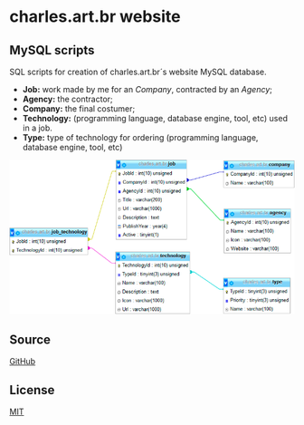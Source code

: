 # charles.art.br website
## MySQL scripts 

SQL scripts for creation of charles.art.br´s website MySQL database.

* **Job:** work made by me for an *Company*, contracted by an *Agency*;
* **Agency:** the contractor;
* **Company:** the final costumer;
* **Technology:** (programming language, database engine, tool, etc) used in a job.
* **Type:** type of technology for ordering (programming language, database engine, tool, etc)


![database diagram](https://raw.githubusercontent.com/charlesartbr/charles.art.br-mysql/master/diagram.png)

## Source

[GitHub](https://github.com/charlesartbr/charles.art.br-mysql)

## License

[MIT](https://github.com/charlesartbr/charles.art.br-mysql/blob/master/LICENSE)